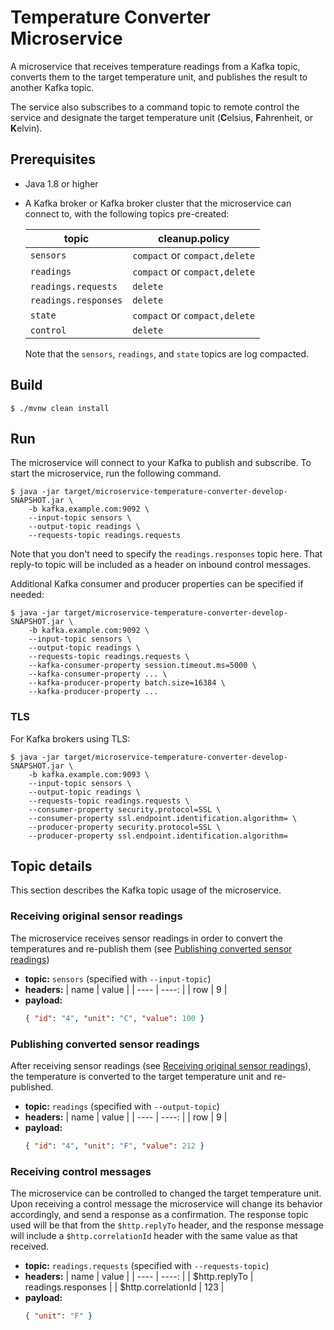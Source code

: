 # Temperature Converter Microservice

A microservice that receives temperature readings from a Kafka topic, converts them to the target temperature unit, and publishes the result to another Kafka topic.

The service also subscribes to a command topic to remote control the service and designate the target temperature unit (**C**elsius, **F**ahrenheit, or **K**elvin).

## Prerequisites

- Java 1.8 or higher

- A Kafka broker or Kafka broker cluster that the microservice can connect to, with the following topics pre-created:

  | topic                | cleanup.policy                |
  | -------------------- | ----------------------------- |
  | `sensors`            | `compact` or `compact,delete` |
  | `readings`           | `compact` or `compact,delete` |
  | `readings.requests`  | `delete`                      |
  | `readings.responses` | `delete`                      |
  | `state`              | `compact` or `compact,delete` |
  | `control`            | `delete`                      |

  Note that the `sensors`, `readings`, and `state` topics are log compacted.

## Build

```
$ ./mvnw clean install
```

## Run

The microservice will connect to your Kafka to publish and subscribe. To start the microservice, run the following command.

```
$ java -jar target/microservice-temperature-converter-develop-SNAPSHOT.jar \
    -b kafka.example.com:9092 \
    --input-topic sensors \
    --output-topic readings \
    --requests-topic readings.requests
```

Note that you don't need to specify the `readings.responses` topic here. That reply-to topic will be included as a header on inbound control messages.

Additional Kafka consumer and producer properties can be specified if needed:

```
$ java -jar target/microservice-temperature-converter-develop-SNAPSHOT.jar \
    -b kafka.example.com:9092 \
    --input-topic sensors \
    --output-topic readings \
    --requests-topic readings.requests \
    --kafka-consumer-property session.timeout.ms=5000 \
    --kafka-consumer-property ... \
    --kafka-producer-property batch.size=16384 \
    --kafka-producer-property ...
```

### TLS

For Kafka brokers using TLS:

```
$ java -jar target/microservice-temperature-converter-develop-SNAPSHOT.jar \
    -b kafka.example.com:9093 \
    --input-topic sensors \
    --output-topic readings \
    --requests-topic readings.requests \
    --consumer-property security.protocol=SSL \
    --consumer-property ssl.endpoint.identification.algorithm= \
    --producer-property security.protocol=SSL \
    --producer-property ssl.endpoint.identification.algorithm=
```

## Topic details

This section describes the Kafka topic usage of the microservice.

### Receiving original sensor readings

The microservice receives sensor readings in order to convert the temperatures and re-publish them (see [Publishing converted sensor readings](publishing-converted-sensor-readings#))

- **topic:** `sensors` (specified with `--input-topic`)
- **headers:**
  | name | value |
  | ---- | ----: |
  | row | 9 |
- **payload:**
  ```json
  { "id": "4", "unit": "C", "value": 100 }
  ```

### Publishing converted sensor readings

After receiving sensor readings (see [Receiving original sensor readings](#receiving-original-sensor-readings)), the temperature is converted to the target temperature unit and re-published.

- **topic:** `readings` (specified with `--output-topic`)
- **headers:**
  | name | value |
  | ---- | ----: |
  | row | 9 |
- **payload:**
  ```json
  { "id": "4", "unit": "F", "value": 212 }
  ```

### Receiving control messages

The microservice can be controlled to changed the target temperature unit. Upon receiving a control message the microservice will change its behavior accordingly, and send a response as a confirmation. The response topic used will be that from the `$http.replyTo` header, and the response message will include a `$http.correlationId` header with the same value as that received.

- **topic:** `readings.requests` (specified with `--requests-topic`)
- **headers:**
  | name | value |
  | ---- | ----: |
  | $http.replyTo | readings.responses |
  | $http.correlationId | 123 |
- **payload:**
  ```json
  { "unit": "F" }
  ```
